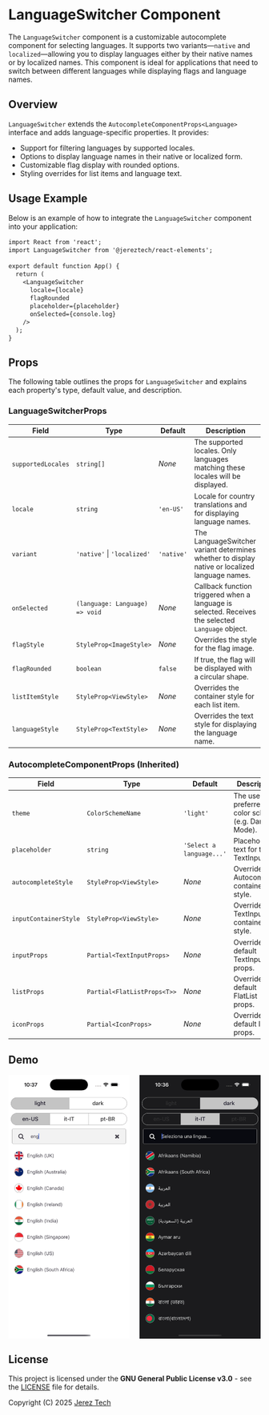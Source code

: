 # LanguageSwitcher Component

The `LanguageSwitcher` component is a customizable autocomplete component for selecting languages. It supports two variants—`native` and `localized`—allowing you to display languages either by their native names or by localized names. This component is ideal for applications that need to switch between different languages while displaying flags and language names.

## Overview

`LanguageSwitcher` extends the `AutocompleteComponentProps<Language>` interface and adds language-specific properties. It provides:

- Support for filtering languages by supported locales.
- Options to display language names in their native or localized form.
- Customizable flag display with rounded options.
- Styling overrides for list items and language text.

## Usage Example

Below is an example of how to integrate the `LanguageSwitcher` component into your application:

```tsx
import React from 'react';
import LanguageSwitcher from '@jereztech/react-elements';

export default function App() {
  return (
    <LanguageSwitcher
      locale={locale}
      flagRounded
      placeholder={placeholder}
      onSelected={console.log}
    />
  );
}
```

## Props

The following table outlines the props for `LanguageSwitcher` and explains each property's type, default value, and description.

### LanguageSwitcherProps

| Field               | Type                                | Default                      | Description                                                                                          |
|---------------------|-------------------------------------|------------------------------|------------------------------------------------------------------------------------------------------|
| `supportedLocales`  | `string[]`                          | _None_                       | The supported locales. Only languages matching these locales will be displayed.                     |
| `locale`            | `string`                            | `'en-US'`                    | Locale for country translations and for displaying language names.                                   |
| `variant`           | `'native'` \| `'localized'`           | `'native'`                   | The LanguageSwitcher variant determines whether to display native or localized language names.       |
| `onSelected`        | `(language: Language) => void`      | _None_                       | Callback function triggered when a language is selected. Receives the selected `Language` object.    |
| `flagStyle`         | `StyleProp<ImageStyle>`             | _None_                       | Overrides the style for the flag image.                                                              |
| `flagRounded`       | `boolean`                           | `false`                       | If true, the flag will be displayed with a circular shape.                                           |
| `listItemStyle`     | `StyleProp<ViewStyle>`              | _None_                       | Overrides the container style for each list item.                                                  |
| `languageStyle`     | `StyleProp<TextStyle>`              | _None_                       | Overrides the text style for displaying the language name.                                         |

### AutocompleteComponentProps (Inherited)

| Field                  | Type                           | Default                  | Description                                                         |
|------------------------|--------------------------------|--------------------------|---------------------------------------------------------------------|
| `theme`                | `ColorSchemeName`              | `'light'`                | The user's preferred color scheme (e.g. Dark Mode).                 |
| `placeholder`          | `string`                       | `'Select a language...'` | Placeholder text for the TextInput.                                 |
| `autocompleteStyle`    | `StyleProp<ViewStyle>`         | _None_                   | Overrides the Autocomplete container style.                         |
| `inputContainerStyle`  | `StyleProp<ViewStyle>`         | _None_                   | Overrides the TextInput container style.                            |
| `inputProps`           | `Partial<TextInputProps>`      | _None_                   | Overrides the default TextInput props.                              |
| `listProps`            | `Partial<FlatListProps<T>>`    | _None_                   | Overrides the default FlatList props.                               |
| `iconProps`            | `Partial<IconProps>`           | _None_                   | Overrides the default Icon props.                                   |

## Demo

<div style="display: flex; justify-content: space-between; align-items: center;">
  <img src="../../assets/images/demo/lang-light.png" style="width: 48%;"/>
  <img src="../../assets/images/demo/lang-dark.png" style="width: 48%;"/>
</div>

## License

This project is licensed under the **GNU General Public License v3.0** - see the [LICENSE](../../../LICENSE) file for details.

Copyright (C) 2025 [Jerez Tech](https://jereztech.com)